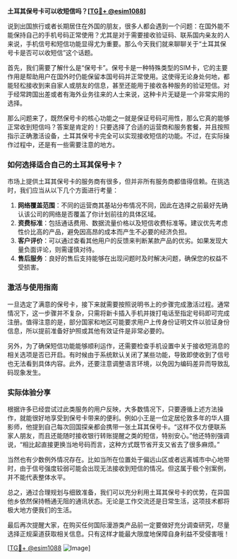 **土耳其保号卡可以收短信吗？[[TG💪+ @esim1088](https://t.me/s/esim1088)]**

说到出国旅行或者长期居住在外国的朋友，很多人都会遇到一个问题：在国外能不能保持自己的手机号码正常使用？尤其是对于需要接收验证码、联系国内亲友的人来说，手机信号和短信功能显得尤为重要。那么今天我们就来聊聊关于“土耳其保号卡是否可以收短信”这个话题。

首先，我们需要了解什么是“保号卡”。保号卡是一种特殊类型的SIM卡，它的主要作用是帮助用户在国外时仍能保留本国号码并正常使用。这使得无论身处何地，都能轻松接收到来自家人或朋友的信息，甚至还能用于接收各种服务的验证短信。对于经常跨国出差或者有海外业务往来的人士来说，这种卡片无疑是一个非常实用的选择。

那么问题来了，既然保号卡的核心功能之一就是保证号码可用性，那么它真的能够正常收到短信吗？答案是肯定的！只要选择了合适的运营商和服务套餐，并且按照指示正确激活设备，土耳其保号卡完全可以实现接收短信的功能。不过，在实际操作过程中，还是有一些需要注意的地方。

### 如何选择适合自己的土耳其保号卡？

市场上提供土耳其保号卡的服务商有很多，但并非所有服务商都值得信赖。在挑选时，我们应当从以下几个方面进行考量：

1. **网络覆盖范围**：不同的运营商其基站分布情况不同，因此在选择之前最好先确认该公司的网络是否覆盖了你计划前往的具体区域。
2. **资费标准**：包括通话费用、数据流量价格以及短信收费标准等。建议优先考虑性价比高的产品，避免因高昂的成本而产生不必要的经济负担。
3. **客户评价**：可以通过查看其他用户的反馈来判断某款产品的优劣。如果发现大量负面评论，则需谨慎对待。
4. **售后服务**：良好的售后支持能够在出现问题时及时解决问题，确保您的权益不受损害。

### 激活与使用指南

一旦选定了满意的保号卡，接下来就需要按照说明书上的步骤完成激活过程。通常情况下，这一步骤并不复杂，只需将新卡插入手机并拨打电话至指定号码即可完成注册。值得注意的是，部分国家和地区可能要求用户上传身份证明文件以验证身份信息，所以提前准备好护照或其他有效证件是非常必要的。

另外，为了确保短信功能能够顺利运作，还需要检查手机设置中关于接收短消息的相关选项是否已开启。有时候由于系统默认关闭了某些功能，导致即使收到了信号也无法看到具体内容。此外，还要注意调整语言环境，以免因为编码差异而导致乱码现象发生。

### 实际体验分享

根据许多已经尝试过此类服务的用户反映，大多数情况下，只要遵循上述方法操作，就能很好地享受到保号卡带来的便利。例如小王是一位定居伦敦多年的华人摄影师，他提到自己每次回国探亲都会携带一张土耳其保号卡。“这样不仅方便联系家人朋友，而且还能随时接收银行转账提醒之类的短信，特别安心。”他还特别强调说，“相比起直接更换当地号码而言，这种方式既节省开支又省去了很多麻烦。”

当然也有少数例外情况存在。比如当所在位置处于偏远山区或者远离城市中心地带时，由于信号强度较弱可能会出现无法接收到短信的情况。但这属于极个别案例，并不能代表整体水平。

总之，通过合理规划与细致准备，我们可以充分利用土耳其保号卡的优势，在异国他乡依然保持畅通无阻的通讯状态。无论是工作交流还是日常生活，这项技术都将极大地方便我们的生活。

最后再次提醒大家，在购买任何国际漫游类产品前一定要做好充分调查研究，尽量选择正规渠道获取相关信息。只有这样才能最大限度地保障自身利益不受侵害哦！

[[TG💪+ @esim1088](https://t.me/s/esim1088) ![Image](https://i.postimg.cc/4NQfJmqS/Snipaste-2025-05-13-00-14-12.png)]